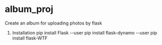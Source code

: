 # album_proj
Create an album for uploading photos by flask

1) Installation
    pip install Flask --user
    pip install flask-dynamo --user
    pip install flask-WTF
 
